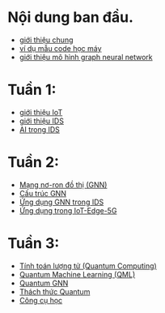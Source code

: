 # Nội dung ban đầu.
* [giới thiệu chung](./nội%20dung%20ban%20đầu.md)
* [ví dụ mẫu code học máy](https://medium.com/@anirudhsekar2008/quantum-accelerated-graph-neural-networks-a-hybrid-approach-using-pennylane-and-pytorch-geometric-1cdaa7b08168)
* [giới thiệu mô hình graph neural network](https://distill.pub/2021/gnn-intro/)

# Tuần 1:
* [giới thiệu IoT](./giới%20thiệu%20IoT.md)
* [giới thiệu IDS](./giới%20thiệu%20IDS.md)
* [AI trong IDS](./AI%20trong%20những%20hệ%20thống%20IDS.md)

# Tuần 2:
* [Mạng nơ-ron đồ thị (GNN)](./Mạng%20nơ-ron%20đồ%20thị%20(GNN).md)
* [Cấu trúc GNN](./Cấu%20trúc%20GNN.md)
* [Ứng dụng GNN trong IDS](./Ứng%20dụng%20GNN%20trong%20IDS.md)
* [Ứng dụng trong IoT-Edge-5G](./Ứng%20dụng%20trong%20IoT-Edge-5G.md)

# Tuần 3:
* [Tính toán lượng tử (Quantum Computing)](./Tính%20toán%20lượng%20tử%20(Quantum%20Computing).md)
* [Quantum Machine Learning (QML)](./Quantum%20Machine%20Learning%20(QML).md)
* [Quantum GNN](./Quantum%20GNN.md)
* [Thách thức Quantum](./Thách%20thức%20Quantum.md)
* [Công cụ học](./Công%20cụ%20học%20Quantum.md)